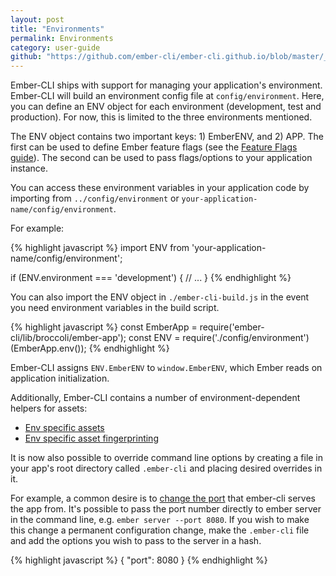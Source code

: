 ```yaml
---
layout: post
title: "Environments"
permalink: Environments
category: user-guide
github: "https://github.com/ember-cli/ember-cli.github.io/blob/master/_posts/2013-04-05-environments.md"
---
```


Ember-CLI ships with support for managing your application's environment.
Ember-CLI will build an environment config file at `config/environment`. Here,
you can define an ENV object for each environment (development, test and
production). For now, this is limited to the three environments mentioned.

The ENV object contains two important keys: 1) EmberENV, and 2) APP. The first
can be used to define Ember feature flags (see the [Feature Flags
guide](http://emberjs.com/guides/configuring-ember/feature-flags/)). The second
can be used to pass flags/options to your application instance.

You can access these environment variables in your application code by
importing from `../config/environment` or
`your-application-name/config/environment`.

For example:

{% highlight javascript %}
import ENV from 'your-application-name/config/environment';

if (ENV.environment === 'development') {
  // ...
}
{% endhighlight %}

You can also import the ENV object in `./ember-cli-build.js` in the event you need environment variables in the build script.

{% highlight javascript %}
const EmberApp = require('ember-cli/lib/broccoli/ember-app');
const ENV = require('./config/environment')(EmberApp.env());
{% endhighlight %}

Ember-CLI assigns `ENV.EmberENV` to `window.EmberENV`, which Ember reads on application initialization.

Additionally, Ember-CLI contains a number of environment-dependent helpers for assets:

- [Env specific assets](#environment-specific-assets)
- [Env specific asset fingerprinting](#fingerprinting-and-cdn-urls)

It is now also possible to override command line options by creating a file in
your app's root directory called `.ember-cli` and placing desired overrides in
it.

For example, a common desire is to [change the
port](http://stackoverflow.com/questions/24003944/save-port-number-for-ember-cli-in-a-config-file)
that ember-cli serves the app from. It's possible to pass the port number
directly to ember server in the command line, e.g. `ember server --port 8080`.
If you wish to make this change a permanent configuration change, make the
`.ember-cli` file and add the options you wish to pass to the server in a hash.

{% highlight javascript %}
{
  "port": 8080
}
{% endhighlight %}
